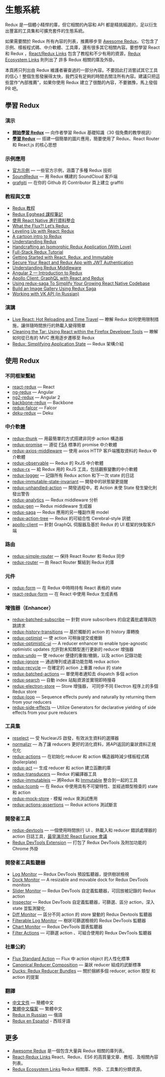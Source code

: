 # 生態系統

Redux 是一個體小精悍的庫，但它相關的內容和 API 都是精挑細選的，足以衍生出豐富的工具集和可擴充套件的生態系統。

如果需要關於 Redux 所有內容的列表，推薦移步至 [Awesome Redux](https://github.com/xgrommx/awesome-redux)。它包含了示例、樣板程式碼、中介軟體、工具庫，還有很多其它相關內容。要想學習 React 和 Redux ，[React/Redux Links](https://github.com/markerikson/react-redux-links) 包含了教程和不少有用的資源，[Redux Ecosystem Links](https://github.com/markerikson/redux-ecosystem-links) 則列出了 許多 Redux 相關的庫及外掛。

本頁將只列出由 Redux 維護者審查過的一部分內容。不要因此打消嘗試其它工具的信心！整個生態發展得太快，我們沒有足夠的時間去關注所有內容。建議只把這些當作“內部推薦”，如果你使用 Redux 建立了很酷的內容，不要猶豫，馬上發個 PR 吧。

## 學習 Redux

### 演示

* **[開始學習 Redux](https://egghead.io/series/getting-started-with-redux)** — 向作者學習 Redux 基礎知識（30 個免費的教學視訊）
* **[學習 Redux](https://learnredux.com)** — 搭建一個簡單的圖片應用，簡要使用了 Redux、React Router 和 React.js 的核心思想

### 示例應用

* [官方示例](Examples.md) — 一些官方示例，涵蓋了多種 Redux 技術
* [SoundRedux](https://github.com/andrewngu/sound-redux) — 用 Redux 構建的 SoundCloud 客戶端
* [grafgiti](https://github.com/mohebifar/grafgiti) — 在你的 Github 的 Contributor 頁上建立 graffiti

### 教程與文章

* [Redux 教程](https://github.com/happypoulp/redux-tutorial)
* [Redux Egghead 課程筆記](https://github.com/tayiorbeii/egghead.io_redux_course_notes)
* [使用 React Native 進行資料整合](http://makeitopen.com/tutorials/building-the-f8-app/data/)
* [What the Flux?! Let’s Redux.](https://blog.andyet.com/2015/08/06/what-the-flux-lets-redux)
* [Leveling Up with React: Redux](https://css-tricks.com/learning-react-redux/)
* [A cartoon intro to Redux](https://code-cartoons.com/a-cartoon-intro-to-redux-3afb775501a6)
* [Understanding Redux](http://www.youhavetolearncomputers.com/blog/2015/9/15/a-conceptual-overview-of-redux-or-how-i-fell-in-love-with-a-javascript-state-container)
* [Handcrafting an Isomorphic Redux Application (With Love)](https://medium.com/@bananaoomarang/handcrafting-an-isomorphic-redux-application-with-love-40ada4468af4)
* [Full-Stack Redux Tutorial](http://teropa.info/blog/2015/09/10/full-stack-redux-tutorial.html)
* [Getting Started with React, Redux, and Immutable](http://www.theodo.fr/blog/2016/03/getting-started-with-react-redux-and-immutable-a-test-driven-tutorial-part-2/)
* [Secure Your React and Redux App with JWT Authentication](https://auth0.com/blog/2016/01/04/secure-your-react-and-redux-app-with-jwt-authentication/)
* [Understanding Redux Middleware](https://medium.com/@meagle/understanding-87566abcfb7a)
* [Angular 2 — Introduction to Redux](https://medium.com/google-developer-experts/angular-2-introduction-to-redux-1cf18af27e6e)
* [Apollo Client: GraphQL with React and Redux](https://medium.com/apollo-stack/apollo-client-graphql-with-react-and-redux-49b35d0f2641)
* [Using redux-saga To Simplify Your Growing React Native Codebase](https://shift.infinite.red/using-redux-saga-to-simplify-your-growing-react-native-codebase-2b8036f650de)
* [Build an Image Gallery Using Redux Saga](http://joelhooks.com/blog/2016/03/20/build-an-image-gallery-using-redux-saga)
* [Working with VK API (in Russian)](https://www.gitbook.com/book/maxfarseer/redux-course-ru/details)

### 演講

* [Live React: Hot Reloading and Time Travel](http://youtube.com/watch?v=xsSnOQynTHs) — 瞭解 Redux 如何使用限制措施，讓伴隨時間旅行的熱載入變得簡單
* [Cleaning the Tar: Using React within the Firefox Developer Tools](https://www.youtube.com/watch?v=qUlRpybs7_c) — 瞭解如何從已有的 MVC 應用逐步遷移至 Redux
* [Redux: Simplifying Application State](https://www.youtube.com/watch?v=okdC5gcD-dM) — Redux 架構介紹

## 使用 Redux

### 不同框架繫結

* [react-redux](https://github.com/gaearon/react-redux) — React
* [ng-redux](https://github.com/wbuchwalter/ng-redux) — Angular
* [ng2-redux](https://github.com/wbuchwalter/ng2-redux) — Angular 2
* [backbone-redux](https://github.com/redbooth/backbone-redux) — Backbone
* [redux-falcor](https://github.com/ekosz/redux-falcor) — Falcor
* [deku-redux](https://github.com/troch/deku-redux) — Deku

### 中介軟體

* [redux-thunk](http://github.com/gaearon/redux-thunk) — 用最簡單的方式搭建非同步 action 構造器
* [redux-promise](https://github.com/acdlite/redux-promise) — 遵從 [FSA](https://github.com/acdlite/flux-standard-action) 標準的 promise 中介軟體
* [redux-axios-middleware](https://github.com/svrcekmichal/redux-axios-middleware) — 使用 axios HTTP 客戶端獲取資料的 Redux 中介軟體
* [redux-observable](https://github.com/blesh/redux-observable/) — Redux 的 RxJS 中介軟體
* [redux-rx](https://github.com/acdlite/redux-rx) — 給 Redux 用的 RxJS 工具，包括觀察變數的中介軟體
* [redux-logger](https://github.com/fcomb/redux-logger) — 記錄所有 Redux action 和下一次 state 的日誌
* [redux-immutable-state-invariant](https://github.com/leoasis/redux-immutable-state-invariant) — 開發中的狀態變更提醒
* [redux-unhandled-action](https://github.com/socialtables/redux-unhandled-action) — 開發過程中，若 Action 未使 State 發生變化則發出警告
* [redux-analytics](https://github.com/markdalgleish/redux-analytics) — Redux middleware 分析
* [redux-gen](https://github.com/weo-edu/redux-gen) — Redux middleware 生成器
* [redux-saga](https://github.com/yelouafi/redux-saga) — Redux 應用的另一種副作用 model
* [redux-action-tree](https://github.com/cerebral/redux-action-tree) — Redux 的可組合性 Cerebral-style 訊號
* [apollo-client](https://github.com/apollostack/apollo-client) — 針對 GraphQL 伺服器及基於 Redux 的 UI 框架的快取客戶端

### 路由

* [redux-simple-router](https://github.com/rackt/redux-simple-router) — 保持 React Router 和 Redux 同步
* [redux-router](https://github.com/acdlite/redux-router) — 由 React Router 繫結到 Redux 的庫

### 元件

* [redux-form](https://github.com/erikras/redux-form) — 在 Redux 中時時持有 React 表格的 state
* [react-redux-form](https://github.com/davidkpiano/react-redux-form) — 在 React 中使用 Redux 生成表格

### 增強器（Enhancer）

* [redux-batched-subscribe](https://github.com/tappleby/redux-batched-subscribe) — 針對 store subscribers 的自定義批處理與防跳請求
* [redux-history-transitions](https://github.com/johanneslumpe/redux-history-transitions) — 基於獨斷的 action 的 history 庫轉換
* [redux-optimist](https://github.com/ForbesLindesay/redux-optimist) — 使 action 可稍後提交或撤銷
* [redux-optimistic-ui](https://github.com/mattkrick/redux-optimistic-ui) — A reducer enhancer to enable type-agnostic optimistic updates 允許對未知類型進行更新的 reducer 增強器
* [redux-undo](https://github.com/omnidan/redux-undo) — 使 reducer 便捷的重做/撤銷，以及 action 記錄功能
* [redux-ignore](https://github.com/omnidan/redux-ignore) — 通過陣列或過濾功能忽略 redux action
* [redux-recycle](https://github.com/omnidan/redux-recycle) — 在確定的 action 上重置 redux 的 state
* [redux-batched-actions](https://github.com/tshelburne/redux-batched-actions) — 單使用者通知去 dispatch 多個 action
* [redux-search](https://github.com/treasure-data/redux-search) — 自動 index 站點資源並實現即時搜尋
* [redux-electron-store](https://github.com/samiskin/redux-electron-store) — Store 增強器， 可同步不同 Electron 程序上的多個 Redux store
* [redux-loop](https://github.com/raisemarketplace/redux-loop) — Sequence effects purely and naturally by returning them from your reducers
* [redux-side-effects](https://github.com/salsita/redux-side-effects) — Utilize Generators for declarative yielding of side effects from your pure reducers

### 工具集

* [reselect](https://github.com/faassen/reselect) — 受 NuclearJS 啟發，有效派生資料的選擇器
* [normalizr](https://github.com/gaearon/normalizr) — 為了讓 reducers 更好的消化資料，將API返回的巢狀資料正規化化
* [redux-actions](https://github.com/acdlite/redux-actions) — 在初始化 reducer 和 action 構造器時減少樣板程式碼 (boilerplate)
* [redux-act](https://github.com/pauldijou/redux-act) — 生成 reducer 和 action 建立函數的庫
* [redux-transducers](https://github.com/acdlite/redux-transducers) — Redux 的編譯器工具
* [redux-immutablejs](https://github.com/indexiatech/redux-immutablejs) — 將Redux 和 [Immutable](https://github.com/facebook/immutable-js/) 整合到一起的工具
* [redux-tcomb](https://github.com/gcanti/redux-tcomb) — 在 Redux 中使用具有不可變特性、並經過類型檢查的 state 和 action
* [redux-mock-store](https://github.com/arnaudbenard/redux-mock-store) - 模擬 redux 來測試應用
* [redux-actions-assertions](https://github.com/dmitry-zaets/redux-actions-assertions) — Redux actions 測試斷言

### 開發者工具

* [redux-devtools](http://github.com/gaearon/redux-devtools) — 一個使用時間旅行 UI 、熱載入和 reducer 錯誤處理器的 action 日誌工具，[最早演示於 React Europe 會議](https://www.youtube.com/watch?v=xsSnOQynTHs)
* [Redux DevTools Extension](https://github.com/zalmoxisus/redux-devtools-extension) — 打包了 Redux DevTools 及附加功能的 Chrome 外掛

### 開發者工具監聽器

* [Log Monitor](https://github.com/gaearon/redux-devtools-log-monitor) — Redux DevTools 預設監聽器，提供樹狀檢視
* [Dock Monitor](https://github.com/gaearon/redux-devtools-dock-monitor) — A resizable and movable dock for Redux DevTools monitors
* [Slider Monitor](https://github.com/calesce/redux-slider-monitor) — Redux DevTools 自定義監聽器，可回放被記錄的 Redux action
* [Inspector](https://github.com/alexkuz/redux-devtools-inspector) — Redux DevTools 自定義監聽器，可篩選、區分 action，深入 state 並監測變化
* [Diff Monitor](https://github.com/whetstone/redux-devtools-diff-monitor) — 區分不同 action 的 store 變動的 Redux Devtools 監聽器
* [Filterable Log Monitor](https://github.com/bvaughn/redux-devtools-filterable-log-monitor/) — 樹狀可篩選檢視的 Redux DevTools 監聽器
* [Chart Monitor](https://github.com/romseguy/redux-devtools-chart-monitor) — Redux DevTools 圖表監聽器
* [Filter Actions](https://github.com/zalmoxisus/redux-devtools-filter-actions) — 可篩選 action 、可組合使用的 Redux DevTools 監聽器


### 社羣公約

* [Flux Standard Action](https://github.com/acdlite/flux-standard-action) —  Flux 中 action object 的人性化標準
* [Canonical Reducer Composition](https://github.com/gajus/canonical-reducer-composition) — 巢狀 reducer 組成的武斷標準
* [Ducks: Redux Reducer Bundles](https://github.com/erikras/ducks-modular-redux) — 關於捆綁多個 reducer, action 類型 和 action 的提案

### 翻譯

* [中文文件](http://camsong.github.io/redux-in-chinese/) — 簡體中文
* [繁體中文檔案](https://github.com/chentsulin/redux) — 繁體中文
* [Redux in Russian](https://github.com/rajdee/redux-in-russian) — 俄語
* [Redux en Español](http://es.redux.js.org/) - 西班牙語

## 更多

* [Awesome Redux](https://github.com/xgrommx/awesome-redux) 是一個包含大量與 Redux 相關的庫列表。
* [React-Redux Links](https://github.com/markerikson/react-redux-links) React、Redux、ES6 的高質量文章、教程、及相關內容列表。
* [Redux Ecosystem Links](https://github.com/markerikson/redux-ecosystem-links) Redux 相關庫、外掛、工具集的分類資源。
